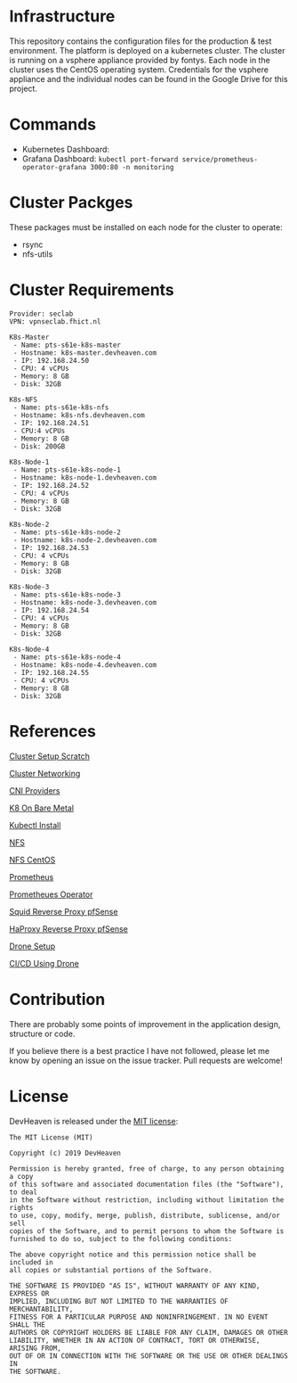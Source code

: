 # Infrastructure
This repository contains the configuration files for the production &amp; test environment. The platform is deployed on a kubernetes cluster. The cluster is running on a vsphere appliance provided by fontys. Each node in the cluster uses the CentOS operating system. Credentials for the vsphere appliance and the individual nodes can be found in the Google Drive for this project.

# Commands
* Kubernetes Dashboard:
* Grafana Dashboard: `kubectl port-forward service/prometheus-operator-grafana 3000:80 -n monitoring`

# Cluster Packges
These packages must be installed on each node for the cluster to operate:
* rsync
* nfs-utils

# Cluster Requirements
```
Provider: seclab
VPN: vpnseclab.fhict.nl

K8s-Master
 - Name: pts-s61e-k8s-master
 - Hostname: k8s-master.devheaven.com
 - IP: 192.168.24.50
 - CPU: 4 vCPUs
 - Memory: 8 GB
 - Disk: 32GB

K8s-NFS
 - Name: pts-s61e-k8s-nfs
 - Hostname: k8s-nfs.devheaven.com
 - IP: 192.168.24.51
 - CPU:4 vCPUs
 - Memory: 8 GB
 - Disk: 200GB

K8s-Node-1
 - Name: pts-s61e-k8s-node-1
 - Hostname: k8s-node-1.devheaven.com
 - IP: 192.168.24.52
 - CPU: 4 vCPUs
 - Memory: 8 GB
 - Disk: 32GB
 
K8s-Node-2
 - Name: pts-s61e-k8s-node-2
 - Hostname: k8s-node-2.devheaven.com
 - IP: 192.168.24.53
 - CPU: 4 vCPUs
 - Memory: 8 GB
 - Disk: 32GB

K8s-Node-3
 - Name: pts-s61e-k8s-node-3
 - Hostname: k8s-node-3.devheaven.com
 - IP: 192.168.24.54
 - CPU: 4 vCPUs
 - Memory: 8 GB
 - Disk: 32GB

K8s-Node-4
 - Name: pts-s61e-k8s-node-4
 - Hostname: k8s-node-4.devheaven.com
 - IP: 192.168.24.55
 - CPU: 4 vCPUs
 - Memory: 8 GB
 - Disk: 32GB
```

# References

[Cluster Setup Scratch](https://kubernetes.io/docs/setup/scratch/)

[Cluster Networking](https://kubernetes.io/docs/concepts/cluster-administration/networking/)

[CNI Providers](https://chrislovecnm.com/kubernetes/cni/choosing-a-cni-provider/)

[K8 On Bare Metal](https://joshrendek.com/2018/04/kubernetes-on-bare-metal/)

[Kubectl Install](https://kubernetes.io/docs/tasks/tools/install-kubectl/)

[NFS](http://teknoarticles.blogspot.com/2018/10/setup-nfs-client-provisioner-in.html)

[NFS CentOS](https://unix.stackexchange.com/questions/243756/nfs-servers-and-firewalld)

[Prometheus](https://itnext.io/kubernetes-monitoring-with-prometheus-in-15-minutes-8e54d1de2e13)

[Prometheues Operator](https://www.novatec-gmbh.de/en/blog/scale-your-spring-boot-application-in-kubernetes/)

[Squid Reverse Proxy pfSense](https://travellingtechguy.eu/reverse-proxy-with-pfsense-and-squid/)

[HaProxy Reverse Proxy pfSense](https://sysadms.de/2018/10/pfsense-haproxy-als-reverse-proxy/)

[Drone Setup](https://medium.com/honestbee-tw-engineer/setup-kubernetes-cluster-and-deploy-drone-on-aws-part-ii-c7b4a5e3f184)

[CI/CD Using Drone](https://medium.com/leboncoin-engineering-blog/ci-cd-with-drone-kubernetes-and-helm-part-1-a80df7098c61)

# Contribution
There are probably some points of improvement in the application design, structure or code.

If you believe there is a best practice I have not followed, please let me know by opening an issue on the issue tracker. Pull requests are welcome!

# License
DevHeaven is released under the [MIT license](http://opensource.org/licenses/MIT):

```
The MIT License (MIT)

Copyright (c) 2019 DevHeaven

Permission is hereby granted, free of charge, to any person obtaining a copy
of this software and associated documentation files (the "Software"), to deal
in the Software without restriction, including without limitation the rights
to use, copy, modify, merge, publish, distribute, sublicense, and/or sell
copies of the Software, and to permit persons to whom the Software is
furnished to do so, subject to the following conditions:

The above copyright notice and this permission notice shall be included in
all copies or substantial portions of the Software.

THE SOFTWARE IS PROVIDED "AS IS", WITHOUT WARRANTY OF ANY KIND, EXPRESS OR
IMPLIED, INCLUDING BUT NOT LIMITED TO THE WARRANTIES OF MERCHANTABILITY,
FITNESS FOR A PARTICULAR PURPOSE AND NONINFRINGEMENT. IN NO EVENT SHALL THE
AUTHORS OR COPYRIGHT HOLDERS BE LIABLE FOR ANY CLAIM, DAMAGES OR OTHER
LIABILITY, WHETHER IN AN ACTION OF CONTRACT, TORT OR OTHERWISE, ARISING FROM,
OUT OF OR IN CONNECTION WITH THE SOFTWARE OR THE USE OR OTHER DEALINGS IN
THE SOFTWARE.
```
